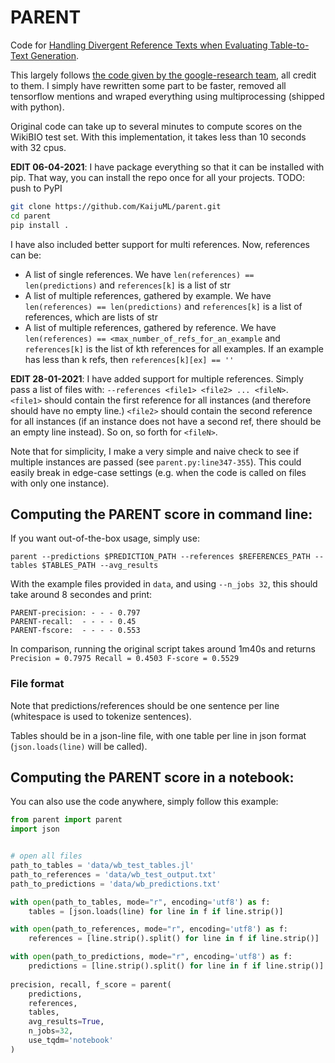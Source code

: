 # PARENT
Code for [Handling Divergent Reference Texts when Evaluating Table-to-Text Generation](https://arxiv.org/abs/1906.01081).

This largely follows [the code given by the google-research team](https://github.com/google-research/language/tree/master/language/table_text_eval), all credit to them. I simply have rewritten some part to be faster, removed all tensorflow mentions and wraped everything using multiprocessing (shipped with python).

Original code can take up to several minutes to compute scores on the WikiBIO test set. With this implementation, it takes less than 10 seconds with 32 cpus.

**EDIT 06-04-2021**: I have package everything so that it can be installed with pip.
That way, you can install the repo once for all your projects. TODO: push to PyPI

```bash
git clone https://github.com/KaijuML/parent.git
cd parent
pip install .
```

I have also included better support for multi references. Now, references can be:

- A list of single references. We have `len(references) == len(predictions)` and `references[k]` is a list of str
- A list of multiple references, gathered by example. We have `len(references) == len(predictions)` and `references[k]` is a list of references, which are lists of str
- A list of multiple references, gathered by reference. We have `len(references) == <max_number_of_refs_for_an_example` and `references[k]` is the list of kth references for all examples. If an example has less than k refs, then `references[k][ex] == ''`

**EDIT 28-01-2021**: I have added support for multiple references. Simply pass a list of files with: `--references <file1> <file2> ... <fileN>`.  
`<file1>` should contain the first reference for all instances (and therefore should have no empty line.) `<file2>` should contain the second reference for all instances (if an instance does not have a second ref, there should be an empty line instead). So on, so forth for `<fileN>`.

Note that for simplicity, I make a very simple and naive check to see if multiple instances are passed (see `parent.py:line347-355`). This could easily break in edge-case settings (e.g. when the code is called on files with only one instance).


## Computing the PARENT score in command line:

If you want out-of-the-box usage, simply use:

```parent --predictions $PREDICTION_PATH --references $REFERENCES_PATH --tables $TABLES_PATH --avg_results```

With the example files provided in `data`, and using `--n_jobs 32`, this should take around 8 secondes and print:

```
PARENT-precision: - - - 0.797
PARENT-recall:  - - - - 0.45
PARENT-fscore:  - - - - 0.553
```

In comparison, running the original script takes around 1m40s and returns `Precision = 0.7975 Recall = 0.4503 F-score = 0.5529`

### File format

Note that predictions/references should be one sentence per line (whitespace is used to tokenize sentences).

Tables should be in a json-line file, with one table per line in json format (```json.loads(line)``` will be called).


## Computing the PARENT score in a notebook:

You can also use the code anywhere, simply follow this example:

```python
from parent import parent
import json


# open all files
path_to_tables = 'data/wb_test_tables.jl'
path_to_references = 'data/wb_test_output.txt'
path_to_predictions = 'data/wb_predictions.txt'

with open(path_to_tables, mode="r", encoding='utf8') as f:
    tables = [json.loads(line) for line in f if line.strip()]

with open(path_to_references, mode="r", encoding='utf8') as f:
    references = [line.strip().split() for line in f if line.strip()]

with open(path_to_predictions, mode="r", encoding='utf8') as f:
    predictions = [line.strip().split() for line in f if line.strip()]
        
precision, recall, f_score = parent(
    predictions,
    references,
    tables,
    avg_results=True,
    n_jobs=32,
    use_tqdm='notebook'
)
```
